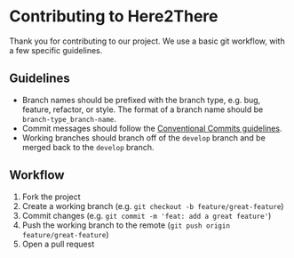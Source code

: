 # Contributing to Here2There

Thank you for contributing to our project. We use a basic git workflow, with a few specific guidelines.

## Guidelines

- Branch names should be prefixed with the branch type, e.g. bug, feature, refactor, or style. The format of a branch name should be `branch-type_branch-name`.
- Commit messages should follow the [Conventional Commits guidelines](https://www.conventionalcommits.org/en/v1.0.0-beta.2/#summary).
- Working branches should branch off of the `develop` branch and be merged back to the `develop` branch.

## Workflow

1. Fork the project
2. Create a working branch (e.g. `git checkout -b feature/great-feature`)
3. Commit changes (e.g. `git commit -m 'feat: add a great feature'`)
4. Push the working branch to the remote (`git push origin feature/great-feature`)
5. Open a pull request
